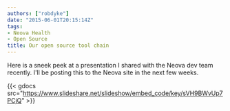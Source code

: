 ```yaml
---
authors: ["robdyke"]
date: "2015-06-01T20:15:14Z"
tags:
- Neova Health
- Open Source
title: Our open source tool chain
---
```

Here is a sneek peek at a presentation I shared with the Neova dev team recently. I'll be posting this to the Neova site in the next few weeks.

{{< gdocs src="https://www.slideshare.net/slideshow/embed_code/key/sVH9BWvUp7PCjQ" >}}
